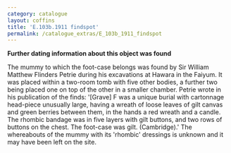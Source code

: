 ```yaml
---
category: catalogue
layout: coffins
title: 'E.103b.1911 findspot'
permalink: /catalogue_extras/E_103b_1911_findspot
---
```


**Further dating information about this object was found**

The mummy to which the foot-case belongs was found by Sir William
Matthew Flinders Petrie during his excavations at Hawara in the Faiyum.
It was placed within a two-room tomb with five other bodies, a further
two being placed one on top of the other in a smaller chamber. Petrie
wrote in his publication of the finds: '[Grave] F was a unique burial
with cartonnage head-piece unusually large, having a wreath of loose
leaves of gilt canvas and green berries between them, in the hands a red
wreath and a candle. The rhombic bandage was in five layers with gilt
buttons, and two rows of buttons on the chest. The foot-case was gilt.
(Cambridge).' The whereabouts of the mummy with its
'rhombic' dressings is unknown and it may have been left on the site.